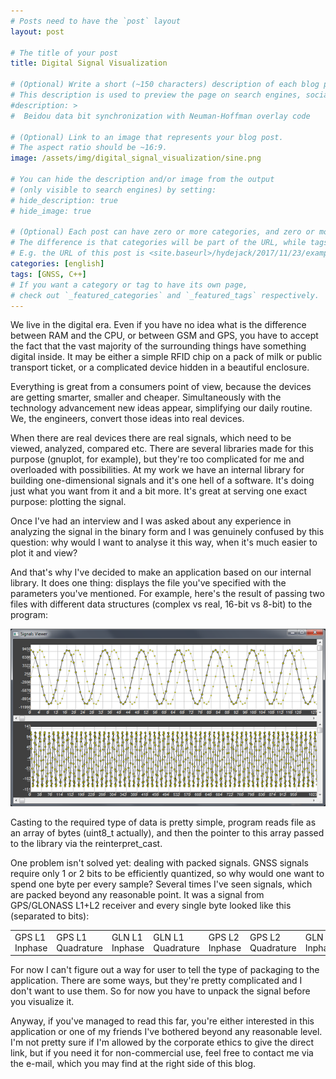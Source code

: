 ```yaml
---
# Posts need to have the `post` layout
layout: post

# The title of your post
title: Digital Signal Visualization

# (Optional) Write a short (~150 characters) description of each blog post.
# This description is used to preview the page on search engines, social media, etc.
#description: >
#  Beidou data bit synchronization with Neuman-Hoffman overlay code

# (Optional) Link to an image that represents your blog post.
# The aspect ratio should be ~16:9.
image: /assets/img/digital_signal_visualization/sine.png

# You can hide the description and/or image from the output
# (only visible to search engines) by setting:
# hide_description: true
# hide_image: true

# (Optional) Each post can have zero or more categories, and zero or more tags.
# The difference is that categories will be part of the URL, while tags will not.
# E.g. the URL of this post is <site.baseurl>/hydejack/2017/11/23/example-content/
categories: [english]
tags: [GNSS, C++]
# If you want a category or tag to have its own page,
# check out `_featured_categories` and `_featured_tags` respectively.
---
```


We live in the digital era. Even if you have no idea what is the difference between RAM and the CPU, or between GSM and GPS, you have to accept the fact that the vast majority of the surrounding things have something digital inside. It may be either a simple RFID chip on a pack of milk or public transport ticket, or a complicated device hidden in a beautiful enclosure.

Everything is great from a consumers point of view, because the devices are getting smarter, smaller and cheaper. Simultaneously with the technology advancement new ideas appear, simplifying our daily routine. We, the engineers, convert those ideas into real devices.

When there are real devices there are real signals, which need to be viewed, analyzed, compared etc. There are several libraries made for this purpose (gnuplot, for example), but they're too complicated for me and overloaded with possibilities. At my work we have an internal library for building one-dimensional signals and it's one hell of a software. It's doing just what you want from it and a bit more. It's great at serving one exact purpose: plotting the signal.

Once I've had an interview and I was asked about any experience in analyzing the signal in the binary form and I was genuinely confused by this question: why would I want to analyse it this way, when it's much easier to plot it and view?

And that's why I've decided to make an application based on our internal library. It does one thing: displays the file you've specified with the parameters you've mentioned. For example, here's the result of passing two files with different data structures (complex vs real, 16-bit vs 8-bit) to the program:

![Digital signal](/assets/img/digital_signal_visualization/sine.png)

Casting to the required type of data is pretty simple, program reads file as an array of bytes (uint8_t actually), and then the pointer to this array passed to the library via the reinterpret_cast. 

One problem isn't solved yet: dealing with packed signals. GNSS signals require only 1 or 2 bits to be efficiently quantized, so why would one want to spend one byte per every sample? Several times I've seen signals, which are packed beyond any reasonable point. It was a signal from GPS/GLONASS L1+L2 receiver and every single byte looked like this (separated to bits):

| | | | | | | | |
|:--|:--|:--|:--|:--|:--|:--|:--|
|GPS L1 Inphase|GPS L1 Quadrature|GLN L1 Inphase|GLN L1 Quadrature|GPS L2 Inphase|GPS L2 Quadrature|GLN L2 Inphase|GLN L2 Quadrature|

For now I can't figure out a way for user to tell the type of packaging to the application. There are some ways, but they're pretty complicated and I don't want to use them. So for now you have to unpack the signal before you visualize it.

Anyway, if you've managed to read this far, you're either interested in this application or one of my friends I've bothered beyond any reasonable level. I'm not pretty sure if I'm allowed by the corporate ethics to give the direct link, but if you need it for non-commercial use, feel free to contact me via the e-mail, which you may find at the right side of this blog.
